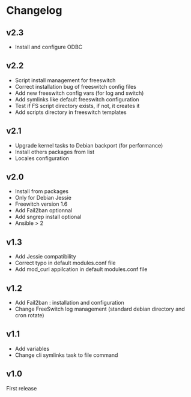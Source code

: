 Changelog
=========

v2.3
----
- Install and configure ODBC

v2.2
-----
- Script install management for freeswitch
- Correct installation bug of freeswitch config files
- Add new freeswitch config vars (for log and switch)
- Add symlinks like default freeswitch configuration
- Test if FS script directory exists, if not, it creates it
- Add scripts directory in freeswitch templates

v2.1
-----
- Upgrade kernel tasks to Debian backport (for performance)
- Install others packages from list
- Locales configuration

v2.0
-----
- Install from packages
- Only for Debian Jessie
- Freewitch version 1.6
- Add Fail2ban optionnal
- Add sngrep install optional
- Ansible > 2

v1.3
----
- Add Jessie compatibility
- Correct typo in default modules.conf file
- Add mod_curl appilcation in default modules.conf file

v1.2
----
- Add Fail2ban : installation and configuration
- Change FreeSwitch log management (standard debian directory and cron rotate)

v1.1
----
- Add variables
- Change cli symlinks task to file command

v1.0
----
First release
